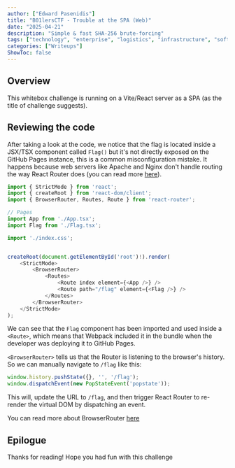 ```yaml
---
author: ["Edward Pasenidis"]
title: "B01lersCTF - Trouble at the SPA (Web)"
date: "2025-04-21"
description: "Simple & fast SHA-256 brute-forcing"
tags: ["technology", "enterprise", "logistics", "infrastructure", "software"]
categories: ["Writeups"]
ShowToc: false
---
```


## Overview

This whitebox challenge is running on a Vite/React server as a SPA (as the title of challenge suggests).

## Reviewing the code

After taking a look at the code, we notice that the flag is located inside a JSX/TSX component called `Flag()` but it's not directly exposed on the GitHub Pages instance, this is a common misconfiguration mistake. It happens because web servers like Apache and Nginx don't handle routing the way React Router does (you can read more [here](https://stackoverflow.com/questions/27928372/react-router-urls-dont-work-when-refreshing-or-writing-manually/57066837#57066837)).

```js
import { StrictMode } from 'react';
import { createRoot } from 'react-dom/client';
import { BrowserRouter, Routes, Route } from 'react-router';

// Pages
import App from './App.tsx';
import Flag from './Flag.tsx';

import './index.css';


createRoot(document.getElementById('root')!).render(
    <StrictMode>
        <BrowserRouter>
            <Routes>
                <Route index element={<App />} />
                <Route path="/flag" element={<Flag />} />
            </Routes>
        </BrowserRouter>
    </StrictMode>
);
```

We can see that the `Flag` component has been imported and used inside a `<Route>`, which means that Webpack included it in the bundle when the developer was deploying it to GitHub Pages.

`<BrowserRouter>` tells us that the Router is listening to the browser's history. So we can manually navigate to `/flag` like this:

```js
window.history.pushState({}, '', '/flag');
window.dispatchEvent(new PopStateEvent('popstate'));
```

This will, update the URL to `/flag`, and then trigger React Router to re-render the virtual DOM by dispatching an event.

You can read more about BrowserRouter [here](https://reactrouter.com/6.30.0/router-components/browser-router#basename)


## Epilogue
Thanks for reading! Hope you had fun with this challenge